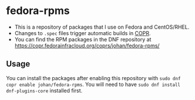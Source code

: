 # fedora-rpms

* This is a repository of packages that I use on Fedora and CentOS/RHEL. 
* Changes to `.spec` files trigger automatic builds in [COPR](https://copr.fedorainfracloud.org/). 
* You can find the RPM packages in the DNF repository at https://copr.fedorainfracloud.org/coprs/johan/fedora-rpms/

## Usage

You can install the packages after enabling this repository with `sudo dnf copr enable johan/fedora-rpms`. You will need to have `sudo dnf install dnf-plugins-core` installed first.

